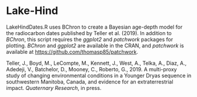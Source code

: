 # Lake-Hind

LakeHindDates.R uses BChron to create a Bayesian age-depth model for the radiocarbon dates published by Teller et al. (2019). In addition to <i>BChron</i>, this script requires the <i>ggplot2</i> and <i>patchwork</i> packages for plotting. <i>BChron</i> and <i>ggplot2</i> are available in the CRAN, and <i>patchwork</i> is available at https://github.com/thomasp85/patchwork.

Teller, J., Boyd, M., LeCompte, M., Kennett, J., West, A., Telka, A., Diaz, A., Adedeji, V., Batchelor, D., Mooney, C., Roberto, G., 2019. A multi-proxy study of changing environmental conditions in a Younger Dryas sequence in southwestern Manitoba, Canada, and evidence for an extraterrestrial impact. <i>Quaternary Research</i>, in press.
